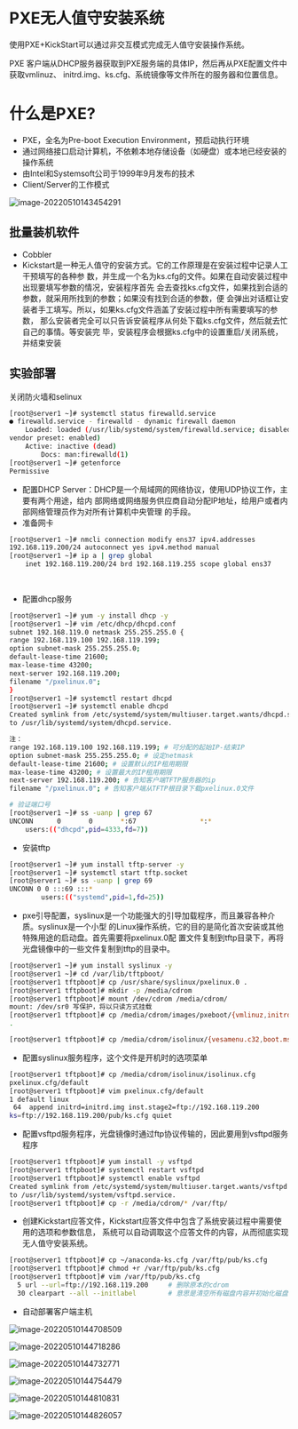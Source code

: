 # PXE无人值守安装系统

使用PXE+KickStart可以通过非交互模式完成无人值守安装操作系统。 

PXE 客户端从DHCP服务器获取到PXE服务端的具体IP，然后再从PXE配置文件中获取vmlinuz、 initrd.img、ks.cfg、系统镜像等文件所在的服务器和位置信息。

# 什么是PXE?

- PXE，全名为Pre-boot Execution Environment，预启动执行环境 
- 通过网络接口启动计算机，不依赖本地存储设备（如硬盘）或本地已经安装的操作系统 
- 由Intel和Systemsoft公司于1999年9月发布的技术 
- Client/Server的工作模式

![image-20220510143454291](C:\Users\Lenovo\AppData\Roaming\Typora\typora-user-images\image-20220510143454291.png)

## 批量装机软件

- Cobbler 
- Kickstart是一种无人值守的安装方式。它的工作原理是在安装过程中记录人工干预填写的各种参 数，并生成一个名为ks.cfg的文件。如果在自动安装过程中出现要填写参数的情况，安装程序首先 会去查找ks.cfg文件，如果找到合适的参数，就采用所找到的参数；如果没有找到合适的参数，便 会弹出对话框让安装者手工填写。所以，如果ks.cfg文件涵盖了安装过程中所有需要填写的参数， 那么安装者完全可以只告诉安装程序从何处下载ks.cfg文件，然后就去忙自己的事情。等安装完 毕，安装程序会根据ks.cfg中的设置重启/关闭系统，并结束安装

## 实验部署 

关闭防火墙和selinux

```bash
[root@server1 ~]# systemctl status firewalld.service
● firewalld.service - firewalld - dynamic firewall daemon
	Loaded: loaded (/usr/lib/systemd/system/firewalld.service; disabled;
vendor preset: enabled)
    Active: inactive (dead)
    	Docs: man:firewalld(1)
[root@server1 ~]# getenforce
Permissive
```

- 配置DHCP Server：DHCP是一个局域网的网络协议，使用UDP协议工作，主要有两个用途，给内 部网络或网络服务供应商自动分配IP地址，给用户或者内部网络管理员作为对所有计算机中央管理 的手段。 
- 准备网卡

```bash
[root@server1 ~]# nmcli connection modify ens37 ipv4.addresses
192.168.119.200/24 autoconnect yes ipv4.method manual
[root@server1 ~]# ip a | grep global
	inet 192.168.119.200/24 brd 192.168.119.255 scope global ens37
	
	
```

- 配置dhcp服务

```bash
[root@server1 ~]# yum -y install dhcp -y
[root@server1 ~]# vim /etc/dhcp/dhcpd.conf
subnet 192.168.119.0 netmask 255.255.255.0 {
range 192.168.119.100 192.168.119.199;
option subnet-mask 255.255.255.0;
default-lease-time 21600;
max-lease-time 43200;
next-server 192.168.119.200;
filename "/pxelinux.0";
}
[root@server1 ~]# systemctl restart dhcpd
[root@server1 ~]# systemctl enable dhcpd
Created symlink from /etc/systemd/system/multiuser.target.wants/dhcpd.service
to /usr/lib/systemd/system/dhcpd.service.

注：
range 192.168.119.100 192.168.119.199; # 可分配的起始IP-结束IP
option subnet-mask 255.255.255.0; # 设定netmask
default-lease-time 21600; # 设置默认的IP租用期限
max-lease-time 43200; # 设置最大的IP租用期限
next-server 192.168.119.200; # 告知客户端TFTP服务器的ip
filename "/pxelinux.0"; # 告知客户端从TFTP根目录下载pxelinux.0文件

# 验证端口号
[root@server1 ~]# ss -uanp | grep 67
UNCONN 		0 		0 		*:67 				*:*
	users:(("dhcpd",pid=4333,fd=7))

```

- 安装tftp

```bash
[root@server1 ~]# yum install tftp-server -y
[root@server1 ~]# systemctl start tftp.socket
[root@server1 ~]# ss -uanp | grep 69
UNCONN 0 0 :::69 :::*
		users:(("systemd",pid=1,fd=25))
```

- pxe引导配置，syslinux是一个功能强大的引导加载程序，而且兼容各种介质。syslinux是一个小型 的Linux操作系统，它的目的是简化首次安装或其他特殊用途的启动盘。首先需要将pxelinux.0配 置文件复制到tftp目录下，再将光盘镜像中的一些文件复制到tftp的目录中。

```bash
[root@server1 ~]# yum install syslinux -y
[root@server1 ~]# cd /var/lib/tftpboot/
[root@server1 tftpboot]# cp /usr/share/syslinux/pxelinux.0 .
[root@server1 tftpboot]# mkdir -p /media/cdrom
[root@server1 tftpboot]# mount /dev/cdrom /media/cdrom/
mount: /dev/sr0 写保护，将以只读方式挂载
[root@server1 tftpboot]# cp /media/cdrom/images/pxeboot/{vmlinuz,initrd.img}
.

[root@server1 tftpboot]# cp /media/cdrom/isolinux/{vesamenu.c32,boot.msg} .
```

- 配置syslinux服务程序，这个文件是开机时的选项菜单

```bash
[root@server1 tftpboot]# cp /media/cdrom/isolinux/isolinux.cfg
pxelinux.cfg/default
[root@server1 tftpboot]# vim pxelinux.cfg/default
1 default linux
 64  append initrd=initrd.img inst.stage2=ftp://192.168.119.200
ks=ftp://192.168.119.200/pub/ks.cfg quiet
```

- 配置vsftpd服务程序，光盘镜像时通过ftp协议传输的，因此要用到vsftpd服务程序

```bash
[root@server1 tftpboot]# yum install -y vsftpd
[root@server1 tftpboot]# systemctl restart vsftpd
[root@server1 tftpboot]# systemctl enable vsftpd
Created symlink from /etc/systemd/system/multiuser.target.wants/vsftpd.service
to /usr/lib/systemd/system/vsftpd.service.
[root@server1 tftpboot]# cp -r /media/cdrom/* /var/ftp/
```

- 创建Kickstart应答文件，Kickstart应答文件中包含了系统安装过程中需要使用的选项和参数信息， 系统可以自动调取这个应答文件的内容，从而彻底实现无人值守安装系统。

```bash
[root@server1 tftpboot]# cp ~/anaconda-ks.cfg /var/ftp/pub/ks.cfg
[root@server1 tftpboot]# chmod +r /var/ftp/pub/ks.cfg
[root@server1 tftpboot]# vim /var/ftp/pub/ks.cfg
  5 url --url=ftp://192.168.119.200 	# 删除原本的cdrom
  30 clearpart --all --initlabel 		# 意思是清空所有磁盘内容并初始化磁盘
```

- 自动部署客户端主机

![image-20220510144708509](C:\Users\Lenovo\AppData\Roaming\Typora\typora-user-images\image-20220510144708509.png)

![image-20220510144718286](C:\Users\Lenovo\AppData\Roaming\Typora\typora-user-images\image-20220510144718286.png)

![image-20220510144732771](C:\Users\Lenovo\AppData\Roaming\Typora\typora-user-images\image-20220510144732771.png)

![image-20220510144754479](http://cdn.gtrinee.top/image-20220510144754479.png)

![image-20220510144810831](http://cdn.gtrinee.top/image-20220510144810831.png)

![image-20220510144826057](http://cdn.gtrinee.top/image-20220510144826057.png)


